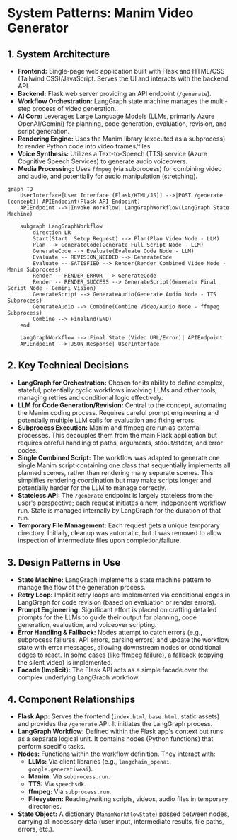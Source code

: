 # System Patterns: Manim Video Generator

## 1. System Architecture

- **Frontend:** Single-page web application built with Flask and HTML/CSS (Tailwind CSS)/JavaScript. Serves the UI and interacts with the backend API.
- **Backend:** Flask web server providing an API endpoint (`/generate`).
- **Workflow Orchestration:** LangGraph state machine manages the multi-step process of video generation.
- **AI Core:** Leverages Large Language Models (LLMs, primarily Azure OpenAI/Gemini) for planning, code generation, evaluation, revision, and script generation.
- **Rendering Engine:** Uses the Manim library (executed as a subprocess) to render Python code into video frames/files.
- **Voice Synthesis:** Utilizes a Text-to-Speech (TTS) service (Azure Cognitive Speech Services) to generate audio voiceovers.
- **Media Processing:** Uses `ffmpeg` (via subprocess) for combining video and audio, and potentially for audio manipulation (stretching).

```mermaid
graph TD
    UserInterface[User Interface (Flask/HTML/JS)] -->|POST /generate (concept)| APIEndpoint(Flask API Endpoint)
    APIEndpoint -->|Invoke Workflow| LangGraphWorkflow(LangGraph State Machine)

    subgraph LangGraphWorkflow
        direction LR
        Start(Start: Setup Request) --> Plan(Plan Video Node - LLM)
        Plan --> GenerateCode(Generate Full Script Node - LLM)
        GenerateCode --> Evaluate(Evaluate Code Node - LLM)
        Evaluate -- REVISION_NEEDED --> GenerateCode
        Evaluate -- SATISFIED --> Render(Render Combined Video Node - Manim Subprocess)
        Render -- RENDER_ERROR --> GenerateCode
        Render -- RENDER_SUCCESS --> GenerateScript(Generate Final Script Node - Gemini Vision)
        GenerateScript --> GenerateAudio(Generate Audio Node - TTS Subprocess)
        GenerateAudio --> Combine(Combine Video/Audio Node - ffmpeg Subprocess)
        Combine --> FinalEnd(END)
    end

    LangGraphWorkflow -->|Final State (Video URL/Error)| APIEndpoint
    APIEndpoint -->|JSON Response| UserInterface
```

## 2. Key Technical Decisions

- **LangGraph for Orchestration:** Chosen for its ability to define complex, stateful, potentially cyclic workflows involving LLMs and other tools, managing retries and conditional logic effectively.
- **LLM for Code Generation/Revision:** Central to the concept, automating the Manim coding process. Requires careful prompt engineering and potentially multiple LLM calls for evaluation and fixing errors.
- **Subprocess Execution:** Manim and ffmpeg are run as external processes. This decouples them from the main Flask application but requires careful handling of paths, arguments, stdout/stderr, and error codes.
- **Single Combined Script:** The workflow was adapted to generate one single Manim script containing one class that sequentially implements all planned scenes, rather than rendering many separate scenes. This simplifies rendering coordination but may make scripts longer and potentially harder for the LLM to manage correctly.
- **Stateless API:** The `/generate` endpoint is largely stateless from the user's perspective; each request initiates a new, independent workflow run. State is managed internally by LangGraph for the duration of that run.
- **Temporary File Management:** Each request gets a unique temporary directory. Initially, cleanup was automatic, but it was removed to allow inspection of intermediate files upon completion/failure.

## 3. Design Patterns in Use

- **State Machine:** LangGraph implements a state machine pattern to manage the flow of the generation process.
- **Retry Loop:** Implicit retry loops are implemented via conditional edges in LangGraph for code revision (based on evaluation or render errors).
- **Prompt Engineering:** Significant effort is placed on crafting detailed prompts for the LLMs to guide their output for planning, code generation, evaluation, and voiceover scripting.
- **Error Handling & Fallback:** Nodes attempt to catch errors (e.g., subprocess failures, API errors, parsing errors) and update the workflow state with error messages, allowing downstream nodes or conditional edges to react. In some cases (like ffmpeg failure), a fallback (copying the silent video) is implemented.
- **Facade (Implicit):** The Flask API acts as a simple facade over the complex underlying LangGraph workflow.

## 4. Component Relationships

- **Flask App:** Serves the frontend (`index.html`, `base.html`, static assets) and provides the `/generate` API. It initiates the LangGraph process.
- **LangGraph Workflow:** Defined within the Flask app's context but runs as a separate logical unit. It contains nodes (Python functions) that perform specific tasks.
- **Nodes:** Functions within the workflow definition. They interact with:
    - **LLMs:** Via client libraries (e.g., `langchain_openai`, `google.generativeai`).
    - **Manim:** Via `subprocess.run`.
    - **TTS:** Via `speechsdk`.
    - **ffmpeg:** Via `subprocess.run`.
    - **Filesystem:** Reading/writing scripts, videos, audio files in temporary directories.
- **State Object:** A dictionary (`ManimWorkflowState`) passed between nodes, carrying all necessary data (user input, intermediate results, file paths, errors, etc.). 